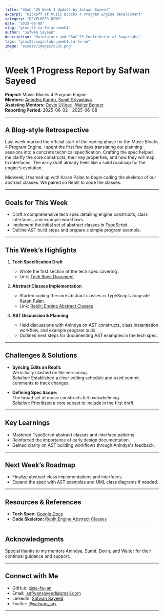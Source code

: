 ```yaml
---
title: "GSoC ’25 Week 1 Update by Safwan Sayeed"
excerpt: "Kickoff of Music Blocks 4 Program Engine development"
category: "DEVELOPER NEWS"
date: "2025-06-08"
slug: "gsoc-25-sa-fw-an-week1"
author: "Safwan Sayeed"
description: "Maintainer and GSoC'25 Contributor at SugarLabs"
tags: "gsoc25,sugarlabs,week1,sa-fw-an"
image: "assets/Images/GSOC.png"
---
```


<!-- markdownlint-disable -->

# Week 1 Progress Report by Safwan Sayeed

**Project:** Music Blocks 4 Program Engine  
**Mentors:** [Anindya Kundu](https://github.com/meganindya/), [Sumit Srivastava](https://github.com/sum2it)  
**Assisting Mentors:** [Devin Ullibari](https://github.com/pikurasa/), [Walter Bender](https://github.com/walterbender)  
**Reporting Period:** 2025-06-02 - 2025-06-08  

---

## A Blog-style Retrospective

Last week marked the official start of the coding phase for the Music Blocks 4 Program Engine. I spent the first few days translating our planning sessions into a concrete technical specification. Crafting the spec helped me clarify the core constructs, their key properties, and how they will map to interfaces. The early draft already feels like a solid roadmap for the engine’s evolution.

Midweek, I teamed up with Karan Palan to begin coding the skeleton of our abstract classes. We paired on Replit to code the classes. 

---

## Goals for This Week

- Draft a comprehensive tech spec detailing engine constructs, class interfaces, and example workflows.  
- Implement the initial set of abstract classes in TypeScript.  
- Outline AST build steps and prepare a simple program example.

---

## This Week’s Highlights

1. **Tech Specification Draft**  
   - Wrote the first section of the tech spec covering .  
   - Link: [Tech Spec Document](https://docs.google.com/document/d/1_MCCgl-RqiEQH0UQ4EX-2O6G4iRxgHAY1rZpw3QPXT0/edit?tab=t.otbw6ldsc32w)

2. **Abstract Classes Implementation**  
   - Started coding the core abstract classes in TypeScript alongside [Karan Palan](https://github.com/Karan-Palan).  
   - Link: [Replit: Engine Abstract Classes](https://replit.com/@karanpalan007/engine-abstract-classes?v=1#README.md)

3. **AST Discussion & Planning**  
   - Held discussions with Anindya on AST constructs, class instantiation workflow, and example program build.  
   - Outlined next steps for documenting AST examples in the tech spec.

---

## Challenges & Solutions

- **Syncing Edits on Replit:**  
  We initially clashed on file versioning.  
  *Solution:* Established a clear editing schedule and used commit comments to track changes.

- **Defining Spec Scope:**  
  The broad set of music constructs felt overwhelming.  
  *Solution:* Prioritized a core subset to include in the first draft.

---

## Key Learnings

- Mastered TypeScript abstract classes and interface patterns.  
- Reinforced the importance of early design documentation.  
- Gained clarity on AST building workflows through Anindya's feedback.

---

## Next Week’s Roadmap

- Finalize abstract class implementations and interfaces.  
- Expand the spec with AST examples and UML class diagrams if needed.

---

## Resources & References

- **Tech Spec:** [Google Docs](https://docs.google.com/document/d/1_MCCgl-RqiEQH0UQ4EX-2O6G4iRxgHAY1rZpw3QPXT0/edit?tab=t.otbw6ldsc32w)  
- **Code Skeleton:** [Replit Engine Abstract Classes](https://replit.com/@karanpalan007/engine-abstract-classes?v=1#README.md)  

---

## Acknowledgments

Special thanks to my mentors Anindya, Sumit, Devin, and Walter for their continual guidance and support.

---

## Connect with Me

- GitHub: [@sa-fw-an](https://github.com/sa-fw-an)  
- Email: [isafwansayeed@gmail.com](mailto:isafwansayeed@gmail.com)  
- LinkedIn: [Safwan Sayeed](https://www.linkedin.com/in/safwan-sayeed-6a3a482a9/)  
- Twitter: [@safwan_say](https://twitter.com/safwan_say)

---